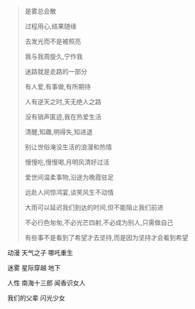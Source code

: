 > 是雾总会散
>
> 过程用心,结果随缘
>
> 去发光而不是被照亮
> 
> 我与我周旋久,宁作我
>
> 迷路就是走路的一部分
> 
> 有人爱,有事做,有所期待
> 
> 人有逆天之时,天无绝人之路
> 
> 没有销声匿迹,我在热爱生活
> 
> 清醒,知趣,明得失,知进退
> 
> 别让世俗淹没生活的浪漫和热情 
> 
> 慢慢吃,慢慢喝,月明风清好过活 
> 
> 爱世间温柔事物,沿途为晚霞驻足
> 
> 远赴人间惊鸿宴,谈笑风生不动情
>
> 大雨可以延迟我们到达的时间,但不能阻止我们前进
> 
> 不必行色匆匆,不必光芒四射,不必成为别人,只需做自己
> 
> 有些事不是看到了希望才去坚持,而是因为坚持才会看到希望

动漫
天气之子
哪吒重生

迷雾
星际穿越
地下

人性
南海十三郎
闻香识女人

我们的父辈
闪光少女